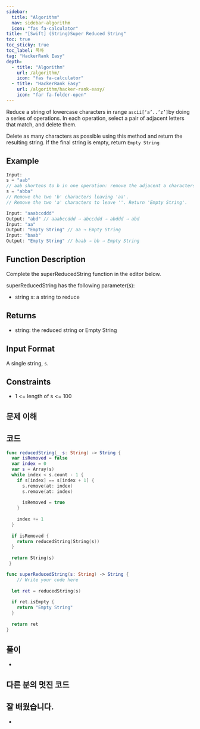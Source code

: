 ```yaml
---
sidebar:
  title: "Algorithm"
  nav: sidebar-algorithm
  icon: "fas fa-calculator"
title: "[Swift] (String)Super Reduced String"
toc: true
toc_sticky: true
toc_label: 목차
tag: "HackerRank Easy"
depth:
  - title: "Algorithm"
    url: /algorithm/
    icon: "fas fa-calculator"
  - title: "HackerRank Easy"
    url: /algorithm/hacker-rank-easy/
    icon: "far fa-folder-open"
---
```

Reduce a string of lowercase characters in range `ascii[‘a’..’z’]`by doing a series of operations. In each operation, select a pair of adjacent letters that match, and delete them.

Delete as many characters as possible using this method and return the resulting string. If the final string is empty, return `Empty String`

## Example
```swift
Input: 
s = "aab"
// aab shortens to b in one operation: remove the adjacent a characters.
s = "abba"
// Remove the two 'b' characters leaving 'aa'. 
// Remove the two 'a' characters to leave ''. Return 'Empty String'.
```

```swift
Input: "aaabccddd"
Output: "abd" // aaabccddd → abccddd → abddd → abd
Input: "aa"
Output: "Empty String" // aa → Empty String
Input: "baab"
Output: "Empty String" // baab → bb → Empty String
```


## Function Description
Complete the superReducedString function in the editor below.

superReducedString has the following parameter(s):

* string s: a string to reduce

## Returns
* string: the reduced string or Empty String

## Input Format
A single string, `s`.

## Constraints
* 1 <= length of s <= 100

## 문제 이해

## 코드
```swift
func reducedString(_ s: String) -> String {
  var isRemoved = false
  var index = 0
  var s = Array(s)
  while index < s.count - 1 {
    if s[index] == s[index + 1] {
      s.remove(at: index)
      s.remove(at: index)
      
      isRemoved = true
    }
    
    index += 1
  }
  
  if isRemoved {
    return reducedString(String(s))
  }
  
  return String(s)
 }

func superReducedString(s: String) -> String {
    // Write your code here
  
  let ret = reducedString(s)
  
  if ret.isEmpty {
    return "Empty String"
  }
  
  return ret
}
```

## 풀이
-

## 다른 분의 멋진 코드


## 잘 배웠습니다.
-
